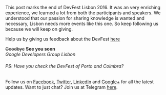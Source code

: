 This post marks the end of DevFest Lisbon 2016.
It was an very enriching experience, we learned a lot from both the participants and speakers. We understood that our passion for sharing knowledge is wanted and necessary, Lisbon needs more events like this one. So keep following us because we will keep on giving.

Help us by giving us feedback about the DevFest [here](https://docs.google.com/forms/d/13Bs4pC88mp2_EYUmOm2rhAGEhp7tVuwRKG_u3nR2YuM/viewform?entry.381167392=/events/4951892961787904/)

 ~~Goodbye~~ **See you soon**
 <br/>
_Google Developers Group Lisbon_

###### PS: Have you check the DevFest of Porto and Coimbra?

Follow us on [Facebook](https://www.facebook.com/GDGLisbon/), [Twitter](https://twitter.com/GDGLisbon), [LinkedIn](https://www.linkedin.com/groups/8487369) and [Google+](https://plus.google.com/+GDG-Lisbon) for all the latest updates.
Want to just chat? Join us at Telegram [here](https://telegram.me/gdglisbon).
